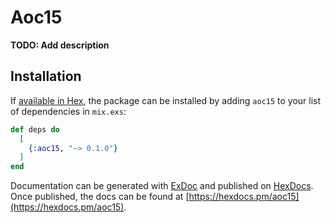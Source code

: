 # Aoc15

**TODO: Add description**

## Installation

If [available in Hex](https://hex.pm/docs/publish), the package can be installed
by adding `aoc15` to your list of dependencies in `mix.exs`:

```elixir
def deps do
  [
    {:aoc15, "~> 0.1.0"}
  ]
end
```

Documentation can be generated with [ExDoc](https://github.com/elixir-lang/ex_doc)
and published on [HexDocs](https://hexdocs.pm). Once published, the docs can
be found at [https://hexdocs.pm/aoc15](https://hexdocs.pm/aoc15).

